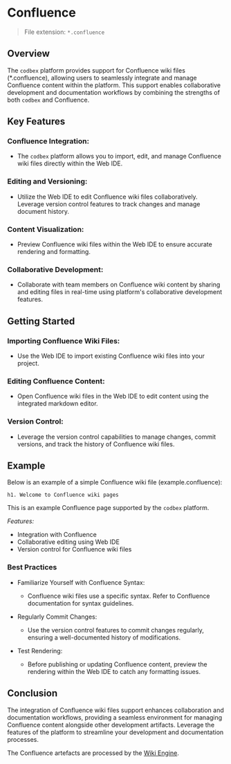 # Confluence

> File extension: `*.confluence`

## Overview

The `codbex` platform provides support for Confluence wiki files (*.confluence), allowing users to seamlessly integrate and manage Confluence content within the platform. This support enables collaborative development and documentation workflows by combining the strengths of both `codbex` and Confluence.

## Key Features

### Confluence Integration:
   - The `codbex` platform allows you to import, edit, and manage Confluence wiki files directly within the Web IDE.

### Editing and Versioning:
   - Utilize the Web IDE to edit Confluence wiki files collaboratively. Leverage version control features to track changes and manage document history.

### Content Visualization:
   - Preview Confluence wiki files within the Web IDE to ensure accurate rendering and formatting.

### Collaborative Development:
   - Collaborate with team members on Confluence wiki content by sharing and editing files in real-time using platform's collaborative development features.

## Getting Started

### Importing Confluence Wiki Files:
   - Use the Web IDE to import existing Confluence wiki files into your project.

### Editing Confluence Content:
   - Open Confluence wiki files in the Web IDE to edit content using the integrated markdown editor.

### Version Control:
   - Leverage the version control capabilities to manage changes, commit versions, and track the history of Confluence wiki files.

## Example

Below is an example of a simple Confluence wiki file (example.confluence):

```confluence
h1. Welcome to Confluence wiki pages
```

This is an example Confluence page supported by the `codbex` platform.

*Features:*

- Integration with Confluence
- Collaborative editing using Web IDE
- Version control for Confluence wiki files

### Best Practices

* Familiarize Yourself with Confluence Syntax:
    * Confluence wiki files use a specific syntax. Refer to Confluence documentation for syntax guidelines.

* Regularly Commit Changes:
    * Use the version control features to commit changes regularly, ensuring a well-documented history of modifications.

* Test Rendering:
    * Before publishing or updating Confluence content, preview the rendering within the Web IDE to catch any formatting issues.
    
## Conclusion

The integration of Confluence wiki files support enhances collaboration and documentation workflows, providing a seamless environment for managing Confluence content alongside other development artifacts. Leverage the features of the platform to streamline your development and documentation processes.

The Confluence artefacts are processed by the [Wiki Engine](../../engines/wiki/).

